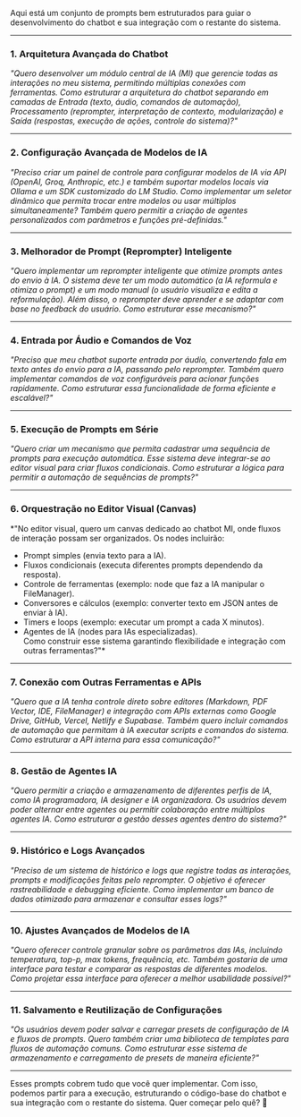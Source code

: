 Aqui está um conjunto de prompts bem estruturados para guiar o desenvolvimento do chatbot e sua integração com o restante do sistema.

---

### **1. Arquitetura Avançada do Chatbot**

_"Quero desenvolver um módulo central de IA (MI) que gerencie todas as interações no meu sistema, permitindo múltiplas conexões com ferramentas. Como estruturar a arquitetura do chatbot separando em camadas de Entrada (texto, áudio, comandos de automação), Processamento (reprompter, interpretação de contexto, modularização) e Saída (respostas, execução de ações, controle do sistema)?"_

---

### **2. Configuração Avançada de Modelos de IA**

_"Preciso criar um painel de controle para configurar modelos de IA via API (OpenAI, Groq, Anthropic, etc.) e também suportar modelos locais via Ollama e um SDK customizado do LM Studio. Como implementar um seletor dinâmico que permita trocar entre modelos ou usar múltiplos simultaneamente? Também quero permitir a criação de agentes personalizados com parâmetros e funções pré-definidas."_

---

### **3. Melhorador de Prompt (Reprompter) Inteligente**

_"Quero implementar um reprompter inteligente que otimize prompts antes do envio à IA. O sistema deve ter um modo automático (a IA reformula e otimiza o prompt) e um modo manual (o usuário visualiza e edita a reformulação). Além disso, o reprompter deve aprender e se adaptar com base no feedback do usuário. Como estruturar esse mecanismo?"_

---

### **4. Entrada por Áudio e Comandos de Voz**

_"Preciso que meu chatbot suporte entrada por áudio, convertendo fala em texto antes do envio para a IA, passando pelo reprompter. Também quero implementar comandos de voz configuráveis para acionar funções rapidamente. Como estruturar essa funcionalidade de forma eficiente e escalável?"_

---

### **5. Execução de Prompts em Série**

_"Quero criar um mecanismo que permita cadastrar uma sequência de prompts para execução automática. Esse sistema deve integrar-se ao editor visual para criar fluxos condicionais. Como estruturar a lógica para permitir a automação de sequências de prompts?"_

---

### **6. Orquestração no Editor Visual (Canvas)**

*"No editor visual, quero um canvas dedicado ao chatbot MI, onde fluxos de interação possam ser organizados. Os nodes incluirão:

- Prompt simples (envia texto para a IA).
- Fluxos condicionais (executa diferentes prompts dependendo da resposta).
- Controle de ferramentas (exemplo: node que faz a IA manipular o FileManager).
- Conversores e cálculos (exemplo: converter texto em JSON antes de enviar à IA).
- Timers e loops (exemplo: executar um prompt a cada X minutos).
- Agentes de IA (nodes para IAs especializadas).  
    Como construir esse sistema garantindo flexibilidade e integração com outras ferramentas?"*

---

### **7. Conexão com Outras Ferramentas e APIs**

_"Quero que a IA tenha controle direto sobre editores (Markdown, PDF Vector, IDE, FileManager) e integração com APIs externas como Google Drive, GitHub, Vercel, Netlify e Supabase. Também quero incluir comandos de automação que permitam à IA executar scripts e comandos do sistema. Como estruturar a API interna para essa comunicação?"_

---

### **8. Gestão de Agentes IA**

_"Quero permitir a criação e armazenamento de diferentes perfis de IA, como IA programadora, IA designer e IA organizadora. Os usuários devem poder alternar entre agentes ou permitir colaboração entre múltiplos agentes IA. Como estruturar a gestão desses agentes dentro do sistema?"_

---

### **9. Histórico e Logs Avançados**

_"Preciso de um sistema de histórico e logs que registre todas as interações, prompts e modificações feitas pelo reprompter. O objetivo é oferecer rastreabilidade e debugging eficiente. Como implementar um banco de dados otimizado para armazenar e consultar esses logs?"_

---

### **10. Ajustes Avançados de Modelos de IA**

_"Quero oferecer controle granular sobre os parâmetros das IAs, incluindo temperatura, top-p, max tokens, frequência, etc. Também gostaria de uma interface para testar e comparar as respostas de diferentes modelos. Como projetar essa interface para oferecer a melhor usabilidade possível?"_

---

### **11. Salvamento e Reutilização de Configurações**

_"Os usuários devem poder salvar e carregar presets de configuração de IA e fluxos de prompts. Quero também criar uma biblioteca de templates para fluxos de automação comuns. Como estruturar esse sistema de armazenamento e carregamento de presets de maneira eficiente?"_

---

Esses prompts cobrem tudo que você quer implementar. Com isso, podemos partir para a execução, estruturando o código-base do chatbot e sua integração com o restante do sistema. Quer começar pelo quê? 🚀





